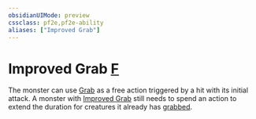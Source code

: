 ```yaml
---
obsidianUIMode: preview
cssclass: pf2e,pf2e-ability
aliases: ["Improved Grab"]
---
```

# Improved Grab [F](/rules/core-rulebook/chapter-9-playing-the-game.md#Actions "Free Action")

The monster can use [Grab](/rules/abilities/grab.md) as a free action triggered by a hit with its initial attack. A monster with [Improved Grab](/rules/abilities/improved-grab.md) still needs to spend an action to extend the duration for creatures it already has [grabbed](/rules/conditions.md#Grabbed).